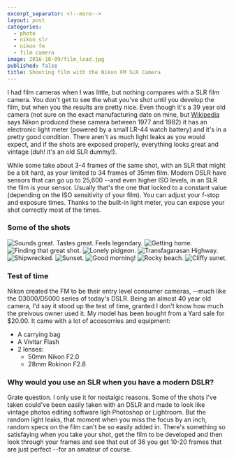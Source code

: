 ```yaml
---
excerpt_separator: <!--more-->
layout: post
categories:
  - photo
  - nikon slr
  - nikon fm
  - film camera
image: 2016-10-09/film_lead.jpg
published: false
title: Shooting film with the Nikon FM SLR Camera
---
```


I had film cameras when I was little, but nothing compares with a SLR film camera. You don't get to see the what you've shot until you develop the film, but when you the results are pretty nice. Even though it's a 39 year old camera (not sure on the exact manufacturing date on mine, but [Wikipedia](https://en.wikipedia.org/wiki/Nikon_FM) says Nikon produced these camera between 1977 and 1982) it has an electronic light meter (powered by a small LR-44 watch battery) and it's in a pretty good condition. There aren't as much light leaks as you would expect, and if the shots are exposed properly, everything looks great and vintage (duh! it's an old SLR dummy!).

<!--more-->

While some take about 3-4 frames of the same shot, with an SLR that might be a bit hard, as your limited to 34 frames of 35mm film. Modern DSLR have sensors that can go up to 25,600 --and even higher ISO levels, in an SLR the film is your sensor. Usually that's the one that locked to a constant value (depending on the ISO sensitivity of your film). You can adjust your f-stop and exposure times. Thanks to the built-in light meter, you can expose your shot correctly most of the times.

### Some of the shots

![Sounds great. Tastes great. Feels legendary.]({{site.baseurl}}/assets/post-images/2016-10-09/001.jpg)
![Getting home.]({{site.baseurl}}/assets/post-images/2016-10-09/002.jpg)
![Finding that great shot.]({{site.baseurl}}/assets/post-images/2016-10-09/003.jpg)
![Lonely pidgeon.]({{site.baseurl}}/assets/post-images/2016-10-09/002.jpg)
![Transfagarasan Highway.]({{site.baseurl}}/assets/post-images/2016-10-09/005.jpg)
![Shipwrecked.]({{site.baseurl}}/assets/post-images/2016-10-09/006.jpg)
![Sunset.]({{site.baseurl}}/assets/post-images/2016-10-09/007.jpg)
![Good morning!]({{site.baseurl}}/assets/post-images/2016-10-09/008.jpg)
![Rocky beach.]({{site.baseurl}}/assets/post-images/2016-10-09/009.jpg)
![Cliffy sunet.]({{site.baseurl}}/assets/post-images/2016-10-09/010.jpg)

### Test of time

Nikon created the FM to be their entry level consumer cameras, --much like the D3000/D5000 series of today's DSLR. Being an almost 40 year old camera, I'd say it stood up the test of time, granted I don't know how much the preivous owner used it. My model has been bought from a Yard sale for $20.00. It came with a lot of accesorries and equipment:

* A carrying bag
* A Vivitar Flash
* 2 lenses:
  * 50mm Nikon F2.0
  * 28mm Rokinon F2.8

### Why would you use an SLR when you have a modern DSLR?

Grate question. I only use it for nostalgic reasons. Some of the shots I've taken could've been easily taken with an DSLR and made to look like vintage photos editing software ligh Photoshop or Lightroom. 
But the random light leaks, that moment when you miss the focus by an inch, random specs on the film can't be so easily added in. There's something so satisfaying when you take your shot, get the film to be developed and then look through your frames and see that out of 36 you get 10-20 frames that are just perfect --for an amateur of course.
